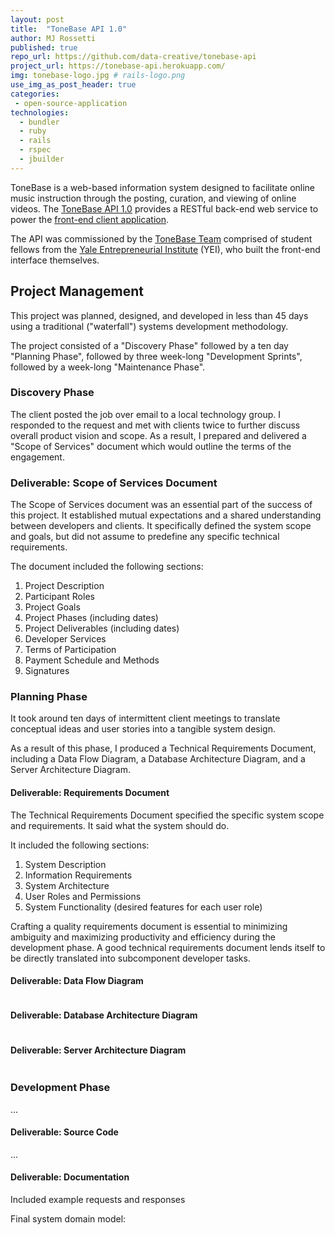 ```yaml
---
layout: post
title:  "ToneBase API 1.0"
author: MJ Rossetti
published: true
repo_url: https://github.com/data-creative/tonebase-api
project_url: https://tonebase-api.herokuapp.com/
img: tonebase-logo.jpg # rails-logo.png
use_img_as_post_header: true
categories:
 - open-source-application
technologies:
  - bundler
  - ruby
  - rails
  - rspec
  - jbuilder
---
```


ToneBase is a web-based information system designed to facilitate online music instruction through the posting, curation, and viewing of online videos. The [ToneBase API 1.0](https://tonebase-api.herokuapp.com/) provides a RESTful back-end web service to power the [front-end client application](https://tonebase.co/).

The API was commissioned by the [ToneBase Team](https://twitter.com/tonebaseteam) comprised of student fellows from the [Yale Entrepreneurial Institute](https://www.city.yale.edu/) (YEI), who built the front-end interface themselves.

## Project Management

This project was planned, designed, and developed in less than 45 days using a traditional ("waterfall") systems development methodology.

The project consisted of a "Discovery Phase" followed by a ten day "Planning Phase", followed by three week-long "Development Sprints", followed by a week-long "Maintenance Phase".

### Discovery Phase

The client posted the job over email to a local technology group. I responded to the request and met with clients twice to further discuss overall product vision and scope. As a result, I prepared and delivered a "Scope of Services" document which would outline the terms of the engagement.

### Deliverable: Scope of Services Document

The Scope of Services document was an essential part of the success of this project. It established mutual expectations and a shared understanding between developers and clients. It specifically defined the system scope and goals, but did not assume to predefine any specific technical requirements.

The document included the following sections:

  1. Project Description
  2. Participant Roles
  3. Project Goals
  4. Project Phases (including dates)
  5. Project Deliverables (including dates)
  6. Developer Services
  7. Terms of Participation
  8. Payment Schedule and Methods
  9. Signatures

### Planning Phase

It took around ten days of intermittent client meetings to translate conceptual ideas and user stories into a tangible system design.

As a result of this phase, I produced a Technical Requirements Document, including a Data Flow Diagram, a Database Architecture Diagram, and a Server Architecture Diagram.

#### Deliverable: Requirements Document

The Technical Requirements Document specified the specific system scope and requirements. It said what the system should do.

It included the following sections:

  1. System Description
  2. Information Requirements
  3. System Architecture
  4. User Roles and Permissions
  5. System Functionality (desired features for each user role)

Crafting a quality requirements document is essential to minimizing ambiguity and maximizing productivity and efficiency during the development phase. A good technical requirements document lends itself to be directly translated into subcomponent developer tasks.

#### Deliverable: Data Flow Diagram

<img class="img-responsive" src="{{ site.base_url }}/assets/img/posts/tonebase-req-data-flow-diagram.png" alt="">

#### Deliverable: Database Architecture Diagram

<img class="img-responsive" src="{{ site.base_url }}/assets/img/posts/tonebase-req-database-architecture-diagram.png" alt="">

#### Deliverable: Server Architecture Diagram

<img class="img-responsive" src="{{ site.base_url }}/assets/img/posts/tonebase-req-server-architecture-diagram.png" alt="">

### Development Phase

...

#### Deliverable: Source Code

...

#### Deliverable: Documentation


Included example requests and responses

Final system domain model:

<img class="img-responsive" src="{{ site.base_url }}/assets/img/posts/tonebase-final-erd.png" alt="">
